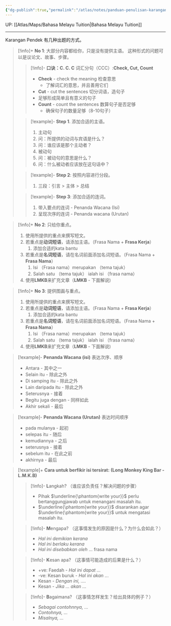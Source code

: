 ```yaml
---
{"dg-publish":true,"permalink":"/atlas/notes/panduan-penulisan-karangan-pendek-form-1-3/"}
---
```


UP: [[Atlas/Maps/Bahasa Melayu Tuition\|Bahasa Melayu Tuition]]

---

Karangan Pendek 有几种出题的方式。

> [!info]+ **No 1**: 大部分内容都给你，只是没有提供主语。
> 这种形式的问题可以是议论文、故事、步骤。
>
> > [!info]- **口诀：C. C. C**
> > 词汇分句（CCC）:**Check, Cut, Count**  
> > - **Check** - check the meaning 检查意思
> > 	- 了解词汇的意思，并且善用它们
> > - **Cut** - cut the sentences 切分词语，造句子
> >	- 足够形成简单且有意义的句子
> > - **Count** - count the sentences 数算句子是否足够
> > 	- 确保句子的数量足够（8-10句子）
> 
> > [!example]- **Step 1**. 添加合适的主语。
> > 1. 主动句
> >	1. 问：所提供的动词与宾语是什么？
> >	2. 问：谁应该是那个主动者？
> > 2. 被动句
> >	1. 问：被动句的意思是什么？
> >	2. 问：什么被动者应该放在这句话中？
> 
> > [!example]- **Step 2**: 按照内容进行分段。
> > 1. 三段：引言 > 主体 > 总结
> 
> > [!example]- **Step 3**: 添加合适的连词。
> > 1. 带入要点的连词 - Penanda Wacana (Isi)
> > 2. 呈现次序的连词 - Penanda wacana (Urutan)

> [!info]+ **No 2**: 只给你重点。
> 1. 使用所提供的重点来撰写短文。
> 	1. 若重点是**动词短语**，请添加主语。（Frasa Nama + **Frasa Kerja**）
> 		1. 添加合适的kata bantu
> 	2. 若重点是**名词短语**，请在名词前面添加名词短语。（Frasa Nama + **Frasa Nama**）
> 		1. Isi （Frasa nama）merupakan （tema tajuk）
> 		2. Salah satu （tema tajuk） ialah isi （frasa nama）
> 2. 使用**LMKB**来扩充文章（**LMKB** - 下面解说)

> [!info]+ **No 3**: 提供图画与重点。
> 
> 1. 使用所提供的重点来撰写短文。
> 	1. 若重点是**动词短语**，请添加主语。（Frasa Nama + **Frasa Kerja**）
> 		1. 添加合适的kata bantu
> 	2. 若重点是**名词短语**，请在名词前面添加名词短语。（Frasa Nama + **Frasa Nama**）
> 		1. Isi （Frasa nama）merupakan （tema tajuk）
> 		2. Salah satu （tema tajuk） ialah isi （frasa nama）
> 2. 使用**LMKB**来扩充文章（**LMKB** - 下面解说)


> [!example]- **Penanda Wacana (isi)**  表达次序、顺序
> - Antara - 其中之一
> - Selain itu - 除此之外
> - Di samping itu - 除此之外
> - Lain daripada itu - 除此之外
> - Seterusnya - 接着
> - Begitu juga dengan - 同样如此
> - Akhir sekali - 最后

> [!example]- **Penanda Wacana (Urutan)** 表达时间顺序
> - pada mulanya - 起初
> - selepas itu - 随后
> - kemudiannya - 之后
> - seterusnya - 接着
> - sebelum itu - 在此之前
> - akhirnya - 最后


> [!example]+ **Cara untuk berfikir isi tersirat:** **(Long Monkey King Bar - L.M.K.B)**
> > [!info]- **L**angkah? （谁应该负责任？解决问题的步骤）
> > - Pihak $\underline{\phantom{write your}}$ perlu bertanggungjawab untuk menangani masalah itu.
> > - $\underline{\phantom{write your}}$ disarankan agar $\underline{\phantom{write your}}$ untuk mengatasi masalah itu. 
> 
> > [!info]- **M**engapa?  （这事情发生的原因是什么？为什么会如此？）
> > - *Hal ini demikian kerana*
> > - *Hal ini berlaku kerana*
> > - *Hal ini disebabkan oleh* ... frasa nama
>
> > [!info]- **K**esan apa? （这事情可能造成的后果是什么？）
> > - +ve: Faedah - *Hal ini dapat ...*
> > - -ve: Kesan buruk - *Hal ini akan* ...
> > - Kesan - *Dengan ini, ....*
> > - Kesan - *Jika ... akan ...*
>
> > [!info]- **B**agaimana?  （这事情怎样发生？给出具体的例子？）
> > - *Sebagai contohnnya, ...*
> > - *Contohnya, ...*
> > - *Misalnya, ...*